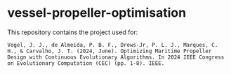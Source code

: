 # vessel-propeller-optimisation

This repository contains the project used for:

```Vogel, J. J., de Almeida, P. B. F., Drews-Jr, P. L. J., Marques, C. H., & Carvalho, J. T. (2024, June). Optimizing Maritime Propeller Design with Continuous Evolutionary Algorithms. In 2024 IEEE Congress on Evolutionary Computation (CEC) (pp. 1-8). IEEE.```


